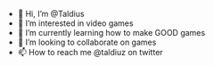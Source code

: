 - 👋 Hi, I’m @Taldius
- 👀 I’m interested in video games
- 🌱 I’m currently learning how to make GOOD games
- 💞️ I’m looking to collaborate on games
- 📫 How to reach me @taldiuz on twitter
